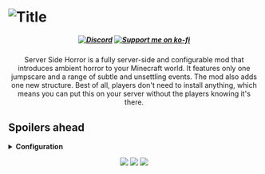 <h1><img src="https://i.imgur.com/OmlUQoT.png" alt="Title"/></h1>
<center><h5 style="text-align: center;"><strong> 
<a href="https://discord.gg/2CUh6gMuCt" ><img src="https://img.shields.io/discord/1027252425960198165?color=5b6ee1&amp;label=Discord&amp;style=for-the-badge&amp;logo=discord&amp;logoColor=white" alt="Discord" /></a> 
<a href="https://ko-fi.com/mars_" ><img src="https://img.shields.io/badge/ko--fi-donate-FF5E5B?style=for-the-badge&amp;logo=ko-fi&amp;logoColor=white" alt="Support me on ko-fi" /></a>
</strong></h5></center>
<center><p style="text-align: center;">Server Side Horror is a fully server-side and configurable mod that introduces ambient horror to your Minecraft world. It features only one jumpscare and a range of subtle and unsettling events. The mod also adds one new structure. Best of all, players don't need to install anything, which means you can put this on your server without the players knowing it's there.</p>
</center>
<h2>Spoilers ahead</h2>
<details>
<summary><strong>Configuration</strong></summary>
<p>You can configure this mod directly in-game or by editing the JSON file located at <code>config/serversidehorror.json</code> in your profile folder.</p>
<img src="https://i.imgur.com/SyDydy9.png"/>
<img src="https://i.imgur.com/hcJ0b3O.png"/>
</details>
<center><p style="text-align: center;">
<img src="https://i.imgur.com/JNZ2GMV.png"/>
<a href="https://www.curseforge.com/minecraft/mc-mods/deimos-fabric-forge-neoforge" rel="nofollow">
<img src="https://i.imgur.com/83sD0W8.png"/></a>
<a href="https://modrinth.com/mod/deimos" rel="nofollow">
<img src="https://i.imgur.com/j2GIPnt.png"/></a>
</p></center>